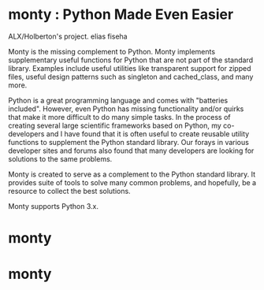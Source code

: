 # monty : Python Made Even Easier

ALX/Holberton's project.
elias fiseha 

Monty is the missing complement to Python. Monty implements supplementary useful functions for Python that are not part of the standard library. Examples include useful utilities like transparent support for zipped files, useful design patterns such as singleton and cached_class, and many more.

Python is a great programming language and comes with "batteries included". However, even Python has missing functionality and/or quirks that make it more difficult to do many simple tasks. In the process of creating several large scientific frameworks based on Python, my co-developers and I have found that it is often useful to create reusable utility functions to supplement the Python standard library. Our forays in various developer sites and forums also found that many developers are looking for solutions to the same problems.

Monty is created to serve as a complement to the Python standard library. It provides suite of tools to solve many common problems, and hopefully, be a resource to collect the best solutions.

Monty supports Python 3.x.
 
# monty
# monty
